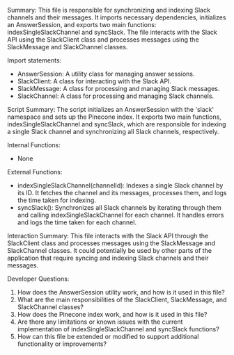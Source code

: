 Summary:
This file is responsible for synchronizing and indexing Slack channels and their messages. It imports necessary dependencies, initializes an AnswerSession, and exports two main functions: indexSingleSlackChannel and syncSlack. The file interacts with the Slack API using the SlackClient class and processes messages using the SlackMessage and SlackChannel classes.

Import statements:
- AnswerSession: A utility class for managing answer sessions.
- SlackClient: A class for interacting with the Slack API.
- SlackMessage: A class for processing and managing Slack messages.
- SlackChannel: A class for processing and managing Slack channels.

Script Summary:
The script initializes an AnswerSession with the 'slack' namespace and sets up the Pinecone index. It exports two main functions, indexSingleSlackChannel and syncSlack, which are responsible for indexing a single Slack channel and synchronizing all Slack channels, respectively.

Internal Functions:
- None

External Functions:
- indexSingleSlackChannel(channelId): Indexes a single Slack channel by its ID. It fetches the channel and its messages, processes them, and logs the time taken for indexing.
- syncSlack(): Synchronizes all Slack channels by iterating through them and calling indexSingleSlackChannel for each channel. It handles errors and logs the time taken for each channel.

Interaction Summary:
This file interacts with the Slack API through the SlackClient class and processes messages using the SlackMessage and SlackChannel classes. It could potentially be used by other parts of the application that require syncing and indexing Slack channels and their messages.

Developer Questions:
1. How does the AnswerSession utility work, and how is it used in this file?
2. What are the main responsibilities of the SlackClient, SlackMessage, and SlackChannel classes?
3. How does the Pinecone index work, and how is it used in this file?
4. Are there any limitations or known issues with the current implementation of indexSingleSlackChannel and syncSlack functions?
5. How can this file be extended or modified to support additional functionality or improvements?